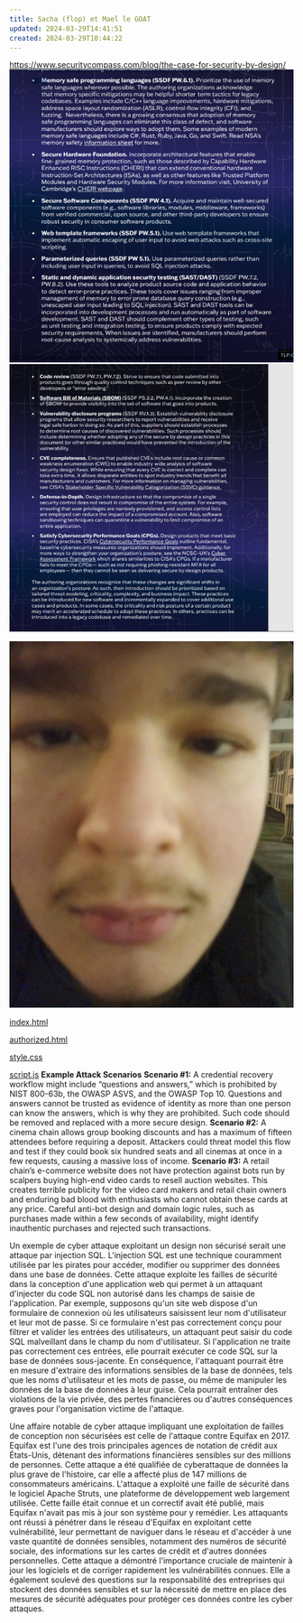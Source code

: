 ```yaml
---
title: Sacha (flop) et Mael le GOAT
updated: 2024-03-29T14:41:51
created: 2024-03-29T10:44:22
---
```


<https://www.securitycompass.com/blog/the-case-for-security-by-design/>
![image1](resources/20f0cb350d30481caac3702a9fe29a2c.png)
![image2](resources/c3942e33a53f421d9e01cc277b42e099.png)

![image3](resources/b6c903db0a8d435285c9fb5c8966eb96.jpg)

[index.html](resources/4891536c176c472a8e9b51322ae31cf0.html)

[authorized.html](resources/4d564a0def894ec7b89e2ff70752a7d4.html)

[style.css](resources/29ba1d04adad4f1eb9e967d01583b16e.css)

[script.js](resources/a9fe3c7766a64d13b58d1654394ec4fa.js)
**Example Attack Scenarios**
**Scenario \#1:** A credential recovery workflow might include “questions and answers,” which is prohibited by NIST 800-63b, the OWASP ASVS, and the OWASP Top 10. Questions and answers cannot be trusted as evidence of identity as more than one person can know the answers, which is why they are prohibited. Such code should be removed and replaced with a more secure design.
**Scenario \#2:** A cinema chain allows group booking discounts and has a maximum of fifteen attendees before requiring a deposit. Attackers could threat model this flow and test if they could book six hundred seats and all cinemas at once in a few requests, causing a massive loss of income.
**Scenario \#3:** A retail chain’s e-commerce website does not have protection against bots run by scalpers buying high-end video cards to resell auction websites. This creates terrible publicity for the video card makers and retail chain owners and enduring bad blood with enthusiasts who cannot obtain these cards at any price. Careful anti-bot design and domain logic rules, such as purchases made within a few seconds of availability, might identify inauthentic purchases and rejected such transactions.

Un exemple de cyber attaque exploitant un design non sécurisé serait une attaque par injection SQL. L'injection SQL est une technique couramment utilisée par les pirates pour accéder, modifier ou supprimer des données dans une base de données. Cette attaque exploite les failles de sécurité dans la conception d'une application web qui permet à un attaquant d'injecter du code SQL non autorisé dans les champs de saisie de l'application.
Par exemple, supposons qu'un site web dispose d'un formulaire de connexion où les utilisateurs saisissent leur nom d'utilisateur et leur mot de passe. Si ce formulaire n'est pas correctement conçu pour filtrer et valider les entrées des utilisateurs, un attaquant peut saisir du code SQL malveillant dans le champ du nom d'utilisateur. Si l'application ne traite pas correctement ces entrées, elle pourrait exécuter ce code SQL sur la base de données sous-jacente.
En conséquence, l'attaquant pourrait être en mesure d'extraire des informations sensibles de la base de données, tels que les noms d'utilisateur et les mots de passe, ou même de manipuler les données de la base de données à leur guise. Cela pourrait entraîner des violations de la vie privée, des pertes financières ou d'autres conséquences graves pour l'organisation victime de l'attaque.

Une affaire notable de cyber attaque impliquant une exploitation de failles de conception non sécurisées est celle de l'attaque contre Equifax en 2017. Equifax est l'une des trois principales agences de notation de crédit aux États-Unis, détenant des informations financières sensibles sur des millions de personnes. Cette attaque a été qualifiée de cyberattaque de données la plus grave de l'histoire, car elle a affecté plus de 147 millions de consommateurs américains.
L'attaque a exploité une faille de sécurité dans le logiciel Apache Struts, une plateforme de développement web largement utilisée. Cette faille était connue et un correctif avait été publié, mais Equifax n'avait pas mis à jour son système pour y remédier. Les attaquants ont réussi à pénétrer dans le réseau d'Equifax en exploitant cette vulnérabilité, leur permettant de naviguer dans le réseau et d'accéder à une vaste quantité de données sensibles, notamment des numéros de sécurité sociale, des informations sur les cartes de crédit et d'autres données personnelles.
Cette attaque a démontré l'importance cruciale de maintenir à jour les logiciels et de corriger rapidement les vulnérabilités connues. Elle a également soulevé des questions sur la responsabilité des entreprises qui stockent des données sensibles et sur la nécessité de mettre en place des mesures de sécurité adéquates pour protéger ces données contre les cyber attaques.
